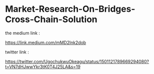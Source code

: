 # Market-Research-On-Bridges-Cross-Chain-Solution

the medium link :

 https://link.medium.com/mMD2lnk2dob


twitter link :

https://twitter.com/UgochukwuOkeagu/status/1501121789669294080?t=VN7dHJwwYkr3tK0T4J25LA&s=19

